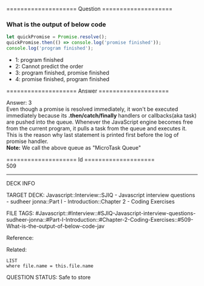==================== Question ====================  

### What is the output of below code

```javascript
let quickPromise = Promise.resolve();
quickPromise.then(() => console.log('promise finished'));
console.log('program finished');
```

- 1: program finished
- 2: Cannot predict the order
- 3: program finished, promise finished
- 4: promise finished, program finished  

==================== Answer ====================  

Answer: 3  
Even though a promise is resolved immediately, it won't be executed immediately
because its **.then/catch/finally** handlers or callbacks(aka task) are pushed
into the queue. Whenever the JavaScript engine becomes free from the current
program, it pulls a task from the queue and executes it. This is the reason why
last statement is printed first before the log of promise handler.  
**Note:** We call the above queue as "MicroTask Queue"

==================== Id ====================  
509

---

DECK INFO

TARGET DECK: Javascript::Interview::SJIQ - Javascript interview questions - sudheer jonna::Part I - Introduction::Chapter 2 - Coding Exercises

FILE TAGS: #Javascript::#Interview::#SJIQ-Javascript-interview-questions-sudheer-jonna::#Part-I-Introduction::#Chapter-2-Coding-Exercises::#509-What-is-the-output-of-below-code-jav

Reference:

Related:

```dataview
LIST
where file.name = this.file.name
```

QUESTION STATUS: Safe to store
